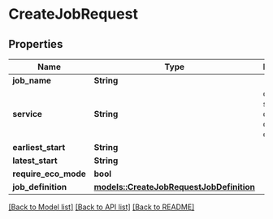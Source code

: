 # CreateJobRequest

## Properties

Name | Type | Description | Notes
------------ | ------------- | ------------- | -------------
**job_name** | **String** |  | 
**service** | **String** | origin service, like dtz-flows, dtz-containers | 
**earliest_start** | **String** |  | 
**latest_start** | **String** |  | 
**require_eco_mode** | **bool** |  | 
**job_definition** | [**models::CreateJobRequestJobDefinition**](createJob_request_jobDefinition.md) |  | 

[[Back to Model list]](../README.md#documentation-for-models) [[Back to API list]](../README.md#documentation-for-api-endpoints) [[Back to README]](../README.md)


